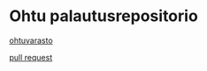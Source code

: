 # Ohtu palautusrepositorio

[ohtuvarasto](https://github.com/HeljaeRaeisaenen/ohtuvarasto)

[pull request](https://github.com/HeljaeRaeisaenen/palautusrepositorio-ohtu/blob/main/PULL.md)
